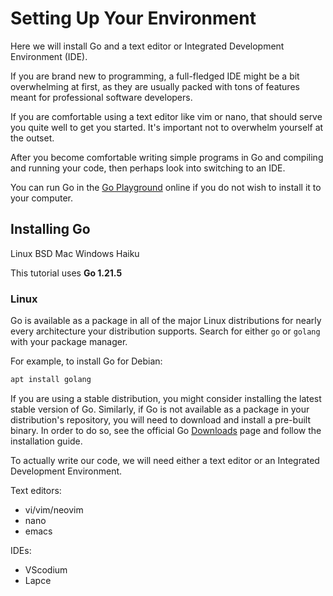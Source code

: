 # Setting Up Your Environment
Here we will install Go and a text editor or Integrated Development Environment (IDE).

If you are brand new to programming, a full-fledged IDE might be a bit overwhelming at first, as they are usually packed with tons of features meant for professional software developers.

If you are comfortable using a text editor like vim or nano, that should serve you quite well to get you started. It's important not to overwhelm yourself at the outset.

After you become comfortable writing simple programs in Go and compiling and running your code, then perhaps look into switching to an IDE.

You can run Go in the [Go Playground](https://play.golang.org/) online if you do not wish to install it to your computer.

## Installing Go

Linux
BSD
Mac
Windows
Haiku

This tutorial uses **Go 1.21.5**

### Linux
Go is available as a package in all of the major Linux distributions for nearly every architecture your distribution supports. Search for either `go` or `golang` with your package manager.

For example, to install Go for Debian:
```bash
apt install golang
```

If you are using a stable distribution, you might consider installing the latest stable version of Go. Similarly, if Go is not available as a package in your distribution's repository, you will need to download and install a pre-built binary. In order to do so, see the official Go [Downloads](https://go.dev/dl/) page and follow the installation guide.

To actually write our code, we will need either a text editor or an Integrated Development Environment.

Text editors:
* vi/vim/neovim
* nano
* emacs

IDEs:

* VScodium
* Lapce
